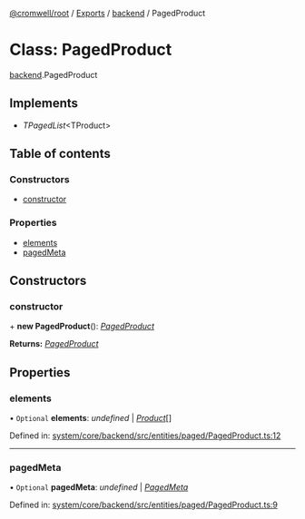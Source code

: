 [@cromwell/root](../README.md) / [Exports](../modules.md) / [backend](../modules/backend.md) / PagedProduct

# Class: PagedProduct

[backend](../modules/backend.md).PagedProduct

## Implements

* *TPagedList*<TProduct\>

## Table of contents

### Constructors

- [constructor](backend.pagedproduct.md#constructor)

### Properties

- [elements](backend.pagedproduct.md#elements)
- [pagedMeta](backend.pagedproduct.md#pagedmeta)

## Constructors

### constructor

\+ **new PagedProduct**(): [*PagedProduct*](backend.pagedproduct.md)

**Returns:** [*PagedProduct*](backend.pagedproduct.md)

## Properties

### elements

• `Optional` **elements**: *undefined* \| [*Product*](backend.product.md)[]

Defined in: [system/core/backend/src/entities/paged/PagedProduct.ts:12](https://github.com/CromwellCMS/Cromwell/blob/8568c07/system/core/backend/src/entities/paged/PagedProduct.ts#L12)

___

### pagedMeta

• `Optional` **pagedMeta**: *undefined* \| [*PagedMeta*](backend.pagedmeta.md)

Defined in: [system/core/backend/src/entities/paged/PagedProduct.ts:9](https://github.com/CromwellCMS/Cromwell/blob/8568c07/system/core/backend/src/entities/paged/PagedProduct.ts#L9)
